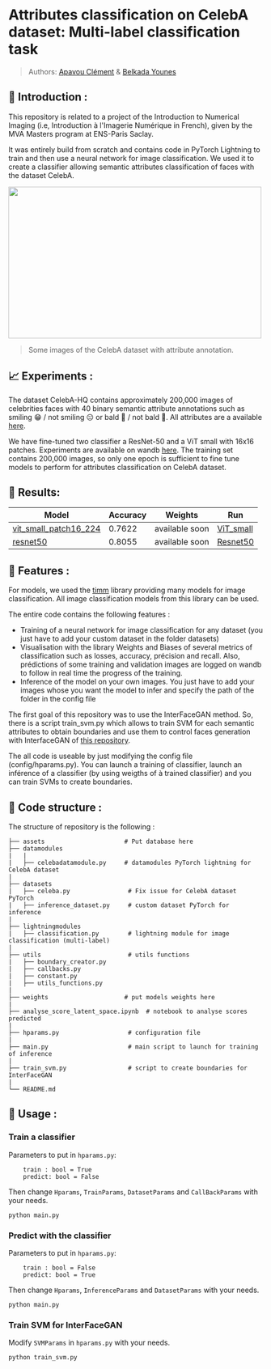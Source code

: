 # Attributes classification on CelebA dataset: Multi-label classification task

> Authors: [Apavou Clément](https://github.com/clementapa) & [Belkada Younes](https://github.com/younesbelkada)

## :mag_right: Introduction :
This repository is related to a project of the Introduction to Numerical Imaging (i.e, Introduction à l'Imagerie Numérique in French), given by the MVA Masters program at ENS-Paris Saclay.

It was entirely build from scratch and contains code in PyTorch Lightning to train and then use a neural network for image classification. We used it to create a classifier allowing semantic attributes classification of faces with the dataset CelebA. 

<p float="center">
    <img src="assets/overview_celeba.png" width="500" height="300"/>
</p>

> Some images of the CelebA dataset with attribute annotation.

## :chart_with_upwards_trend: Experiments :

The dataset CelebA-HQ contains approximately 200,000 images of celebrities faces with 40 binary semantic attribute annotations such as smiling :grin: / not smiling :neutral_face: or bald :older_man: / not bald :man:. All attributes are a available [here](https://github.com/clementapa/CelebFaces_Attributes_Classification/blob/master/utils/constant.py). 

We have fine-tuned two classifier a ResNet-50 and a ViT small with 16x16 patches. Experiments are available on wandb [here](https://wandb.ai/attributes_classification_celeba/classif_celeba?workspace=user-clementapa). The training set contains 200,000 images, so only one epoch is sufficient to fine tune models to perform for attributes classification on CelebA dataset. 

## :mag_right: Results:
<center>

| Model| Accuracy | Weights   | Run  |
|---|---|---|---|
| [vit_small_patch16_224](https://github.com/rwightman/pytorch-image-models/blob/master/timm/models/vision_transformer.py) | 0.7622  | available soon   | [ViT_small](https://wandb.ai/attributes_classification_celeba/classif_celeba/runs/2xms83j2?workspace=user-clementapa) |
| [resnet50](https://github.com/rwightman/pytorch-image-models/blob/master/timm/models/resnet.py) | 0.8055 | available soon  | [Resnet50](https://wandb.ai/attributes_classification_celeba/classif_celeba/runs/2xms83j2?workspace=user-clementapa)  | 

</center>

## :tada: Features :

For models, we used the [timm](https://fastai.github.io/timmdocs/) library providing many models for image classification. All image classification models from this library can be used. 

The entire code contains the following features :
- Training of a neural network for image classification for any dataset (you just have to add your custom dataset in the folder datasets) 
- Visualisation with the library Weights and Biases of several metrics of classification such as losses, accuracy, précision and recall. Also, prédictions of some training and validation images are logged on wandb to follow in real time the progress of the training. 
- Inference of the model on your own images. You just have to add your images whose you want the model to infer and specify the path of the folder in the config file 

The first goal of this repository was to use the InterFaceGAN method. So, there is a script train_svm.py which allows to train SVM for each semantic attributes to obtain boundaries and use them to control faces generation with InterfaceGAN of [this repository](https://github.com/younesbelkada/interfacegan). 

The all code is useable by just modifying the config file (config/hparams.py). You can launch a training of classifier, launch an inférence of a classifier (by using weigths of à trained classifier) and you can train SVMs to create boundaries. 

## :dart: Code structure :
The structure of repository is the following :

```
├── assets                      # Put database here
├── datamodules
|   |
|   ├── celebadatamodule.py     # datamodules PyTorch lightning for CelebA dataset
|         
├── datasets
|   ├── celeba.py                # Fix issue for CelebA dataset PyTorch
|   ├── inference_dataset.py     # custom dataset PyTorch for inference
|          
├── lightningmodules
|   ├── classification.py        # lightning module for image classification (multi-label)
| 
├── utils                        # utils functions
|   ├── boundary_creator.py
|   ├── callbacks.py
|   ├── constant.py
|   ├── utils_functions.py
|
├── weights                     # put models weights here
|
├── analyse_score_latent_space.ipynb  # notebook to analyse scores predicted
|
├── hparams.py                   # configuration file
|
├── main.py                      # main script to launch for training of inference 
| 
├── train_svm.py                 # script to create boundaries for InterFaceGAN
|
└── README.md
```

## :hammer: Usage :

### Train a classifier

Parameters to put in ```hparams.py```:
```
    train : bool = True
    predict: bool = False 
```

Then change ```Hparams```, ```TrainParams```, ```DatasetParams``` and ```CallBackParams``` with your needs.

```
python main.py
```

### Predict with the classifier

Parameters to put in ```hparams.py```:
```
    train : bool = False
    predict: bool = True 
```

Then change ```Hparams```, ```InferenceParams``` and ```DatasetParams``` with your needs.

```
python main.py
```

### Train SVM for InterFaceGAN

Modify ```SVMParams``` in ```hparams.py``` with your needs.

```
python train_svm.py
```
